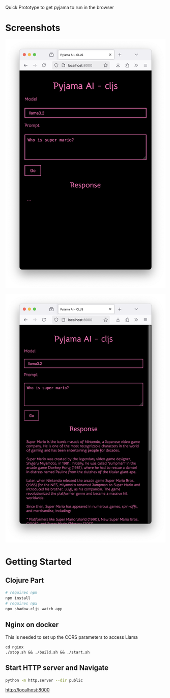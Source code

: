 Quick Prototype to get pyjama to run in the browser

# Screenshots

![](pyjama_ai_cljs_01.png)

![](pyjama_ai_cljs_02.png)

# Getting Started

## Clojure Part

```bash
# requires npm
npm install 
# requires npx
npx shadow-cljs watch app
```

## Nginx on docker

This is needed to set up the CORS parameters to access Llama

```
cd nginx
./stop.sh && ./build.sh && ./start.sh
```

## Start HTTP server and Navigate 

```bash
python -m http.server --dir public
```

[http://localhost:8000](http://localhost:8000)
